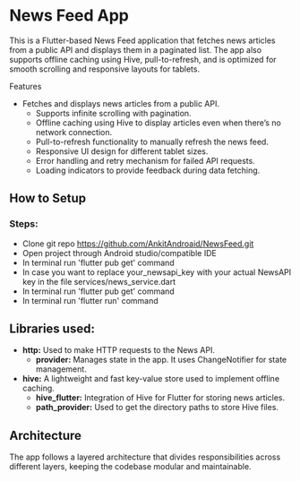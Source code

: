 # News Feed App

This is a Flutter-based News Feed application that fetches news articles from a public API and displays them in a paginated list. The app also supports offline caching using Hive, pull-to-refresh, and is optimized for smooth scrolling and responsive layouts for tablets.

Features
  * Fetches and displays news articles from a public API.
	*	Supports infinite scrolling with pagination.
	*	Offline caching using Hive to display articles even when there’s no network connection.
	*	Pull-to-refresh functionality to manually refresh the news feed.
	*	Responsive UI design for different tablet sizes.
	*	Error handling and retry mechanism for failed API requests.
	*	Loading indicators to provide feedback during data fetching.


## How to Setup
### Steps:
  * Clone git repo https://github.com/AnkitAndroaid/NewsFeed.git
  *	Open project through Android studio/compatible IDE
  *	In terminal run 'flutter pub get' command
  *	In case you want to replace your_newsapi_key with your actual NewsAPI key in the file services/news_service.dart
  *	In terminal run 'flutter pub get' command
  *	In terminal run 'flutter run' command

## Libraries used:	
  *	**http:** Used to make HTTP requests to the News API.
	*	**provider:** Manages state in the app. It uses ChangeNotifier for state management.
  *	**hive:** A lightweight and fast key-value store used to implement offline caching.
	*	**hive_flutter:** Integration of Hive for Flutter for storing news articles.
	*	**path_provider:** Used to get the directory paths to store Hive files.

## Architecture
The app follows a layered architecture that divides responsibilities across different layers, keeping the codebase modular and maintainable.
